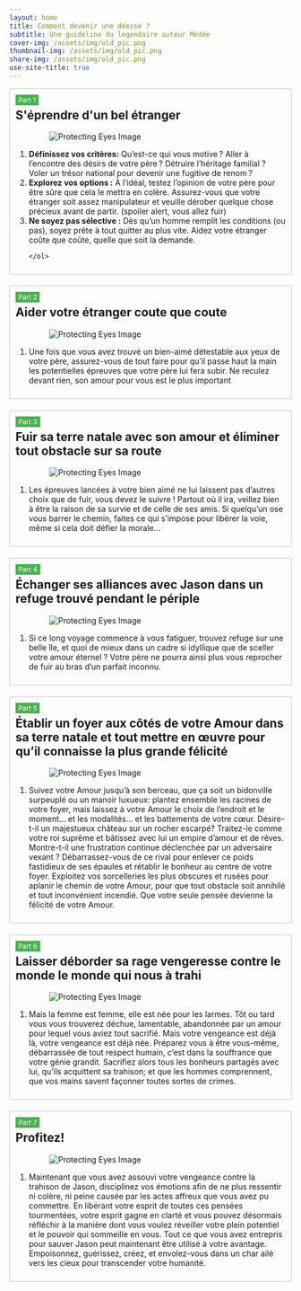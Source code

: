 ```yaml
---
layout: home
title: Comment devenir une déesse ?
subtitle: Une guideline du legendaire auteur Médée
cover-img: /assets/img/old_pic.png
thumbnail-img: /assets/img/old_pic.png
share-img: /assets/img/old_pic.png
use-site-title: true
---
```


<div style="border: 1px solid #ccc; padding: 10px; margin-bottom: 20px;">
    <div style="font-size: 0.85em; color: #fff; background-color: #4CAF50; padding: 2px 5px; width: fit-content; margin-bottom: 5px;">Part 1</div>
    <h2 style="margin-top: 0;">S'éprendre d'un bel étranger</h2>
    <img src="/assets/img/guys.png" alt="Protecting Eyes Image" style="display: block; margin: 0 auto; max-width: 75%; height: auto;">
    <ol>
        <li>
            <strong>Définissez vos critères:</strong> <span style="text-align: justify;"> Qu’est-ce qui vous motive ? Aller à l’encontre des désirs de votre père ? Détruire l’héritage familial ? Voler un trésor national pour devenir une fugitive de renom ?</span>
        </li>
        <li>
            <strong>Explorez vos options :</strong> <span style="text-align: justify;"> À l’idéal, testez l’opinion de votre père pour être sûre que cela le mettra en colère. Assurez-vous que votre étranger soit assez manipulateur et veuille dérober quelque chose précieux avant de partir. (spoiler alert, vous allez fuir)</span>
        </li>
        <li>
            <strong>Ne soyez pas sélective :</strong> <span style="text-align: justify;"> Dès qu’un homme remplit les conditions (ou pas), soyez prête à tout quitter au plus vite. Aidez votre étranger coûte que coûte, quelle que soit la demande.</span>
        </li>

    </ol>
</div>

<div style="border: 1px solid #ccc; padding: 10px; margin-bottom: 20px;">
    <div style="font-size: 0.85em; color: #fff; background-color: #4CAF50; padding: 2px 5px; width: fit-content; margin-bottom: 5px;">Part 2</div>
    <h2 style="margin-top: 0;">Aider votre étranger coute que coute</h2>
    <img src="/assets/img/guys.png" alt="Protecting Eyes Image" style="display: block; margin: 0 auto; max-width: 75%; height: auto;">
    <ol>
        <li>
            <span style="text-align: justify;"> Une fois que vous avez trouvé un bien-aimé détestable aux yeux de votre père, assurez-vous de tout faire pour qu’il passe haut la main les potentielles épreuves que votre père lui fera subir. Ne reculez devant rien, son amour pour vous est le plus important</span>
        </li>
    </ol>
</div>

<div style="border: 1px solid #ccc; padding: 10px; margin-bottom: 20px;">
    <div style="font-size: 0.85em; color: #fff; background-color: #4CAF50; padding: 2px 5px; width: fit-content; margin-bottom: 5px;">Part 3</div>
    <h2 style="margin-top: 0;">Fuir sa terre natale avec son amour et éliminer tout obstacle sur sa route</h2>
    <img src="/assets/img/guys.png" alt="Protecting Eyes Image" style="display: block; margin: 0 auto; max-width: 75%; height: auto;">
    <ol>
        <li>
            <span style="text-align: justify;"> Les épreuves lancées à votre bien aimé ne lui laissent pas d’autres choix que de fuir, vous devez le suivre ! Partout où il ira, veillez bien à être la raison de sa survie et de celle de ses amis. Si quelqu’un ose vous barrer le chemin, faites ce qui s’impose pour libérer la voie, même si cela doit défier la morale…
        </li>
    </ol>
</div>

<div style="border: 1px solid #ccc; padding: 10px; margin-bottom: 20px;">
    <div style="font-size: 0.85em; color: #fff; background-color: #4CAF50; padding: 2px 5px; width: fit-content; margin-bottom: 5px;">Part 4</div>
    <h2 style="margin-top: 0;">Échanger ses alliances avec Jason dans un refuge trouvé pendant le périple</h2>
    <img src="/assets/img/guys.png" alt="Protecting Eyes Image" style="display: block; margin: 0 auto; max-width: 75%; height: auto;">
    <ol>
        <li>
            <span style="text-align: justify;"> Si ce long voyage commence à vous fatiguer, trouvez refuge sur une belle île, et quoi de mieux dans un cadre si idyllique que de sceller votre amour éternel ? Votre père ne pourra ainsi plus vous reprocher de fuir au bras d’un parfait inconnu.
        </li>
    </ol>
</div>

<div style="border: 1px solid #ccc; padding: 10px; margin-bottom: 20px;">
    <div style="font-size: 0.85em; color: #fff; background-color: #4CAF50; padding: 2px 5px; width: fit-content; margin-bottom: 5px;">Part 5</div>
    <h2 style="margin-top: 0;">Établir un foyer aux côtés de votre Amour dans sa terre natale et tout mettre en œuvre pour qu’il connaisse la plus grande félicité </h2>
    <img src="/assets/img/guys.png" alt="Protecting Eyes Image" style="display: block; margin: 0 auto; max-width: 75%; height: auto;">
    <ol>
        <li>
            <span style="text-align: justify;"> Suivez votre Amour jusqu’à son berceau, que ça soit un bidonville surpeuplé ou un manoir luxueux: plantez ensemble les racines de votre foyer, mais laissez à votre Amour le choix de l’endroit et le moment… et les modalités… et les battements de votre cœur. 
Désire-t-il un majestueux château sur un rocher escarpé? Traitez-le comme votre roi suprême et bâtissez avec lui un empire d’amour et de rêves. 
Montre-t-il une frustration continue déclenchée par un adversaire vexant ? Débarrassez-vous de ce rival pour enlever ce poids fastidieux de ses épaules et rétablir le bonheur au centre de votre foyer. 
Exploitez vos sorcelleries les plus obscures et rusées pour aplanir le chemin de votre Amour, pour que tout obstacle soit annihilé et tout inconvénient incendié. 
Que votre seule pensée devienne la félicité de votre Amour. 
        </li>
    </ol>
</div>

<div style="border: 1px solid #ccc; padding: 10px; margin-bottom: 20px;">
    <div style="font-size: 0.85em; color: #fff; background-color: #4CAF50; padding: 2px 5px; width: fit-content; margin-bottom: 5px;">Part 6</div>
    <h2 style="margin-top: 0;">Laisser déborder sa rage vengeresse contre le monde le monde qui nous à trahi</h2>
    <img src="/assets/img/guys.png" alt="Protecting Eyes Image" style="display: block; margin: 0 auto; max-width: 75%; height: auto;">
    <ol>
        <li>
            <span style="text-align: justify;"> Mais la femme est femme, elle est née pour les larmes. Tôt ou tard vous vous trouverez déchue, lamentable, abandonnée par un amour pour lequel vous aviez tout sacrifié. Mais votre vengeance est déjà là, votre vengeance est déjà née. Préparez vous à être vous-même, débarrassée de tout respect humain, c’est dans la souffrance que votre génie grandit. Sacrifiez alors tous les bonheurs partagés avec lui, qu’ils acquittent sa trahison; et que les hommes comprennent, que vos mains savent façonner toutes sortes de crimes.
        </li>
    </ol>
</div>

<div style="border: 1px solid #ccc; padding: 10px; margin-bottom: 20px;">
    <div style="font-size: 0.85em; color: #fff; background-color: #4CAF50; padding: 2px 5px; width: fit-content; margin-bottom: 5px;">Part 7</div>
    <h2 style="margin-top: 0;">Profitez! </h2>
    <img src="/assets/img/guys.png" alt="Protecting Eyes Image" style="display: block; margin: 0 auto; max-width: 75%; height: auto;">
    <ol>
        <li>
            <span style="text-align: justify;"> Maintenant que vous avez assouvi votre vengeance contre la trahison de Jason, disciplinez vos émotions afin de ne plus ressentir ni colère, ni peine causée par les actes affreux que vous avez pu commettre. En libérant votre esprit de toutes ces pensées tourmentées, votre esprit gagne en clarté et vous pouvez désormais réfléchir à la manière dont vous voulez réveiller votre plein potentiel et le pouvoir qui sommeille en vous. Tout ce que vous avez entrepris pour sauver Jason peut maintenant être utilisé à votre avantage. Empoisonnez, guérissez, créez, et envolez-vous dans un char ailé vers les cieux pour transcender votre humanité.
        </li>
    </ol>
</div>
